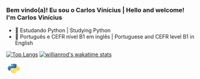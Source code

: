 ### Bem vindo(a)! Eu sou o Carlos Vinícius | Hello and welcome! I'm Carlos Vinícius

- 🐍 Estudando Python | Studying Python
- 📕 Português e CEFR nível B1 em inglês | Portuguese and CEFR level B1 in English

[![Top Langs](https://github-readme-stats.vercel.app/api/top-langs/?username=Marlosffs&theme=dracula&include_all_comits=true&layout=compact)](https://github.com/marlosffs/github-readme-stats)
[![willianrod's wakatime stats](https://github-readme-stats.vercel.app/api/wakatime?username=marlosffs&theme=dracula&layout=compact)](https://github.com/anuraghazra/github-readme-stats)

 <img align="center" alt="Rafa-Python" height="30" width="40" src="https://raw.githubusercontent.com/devicons/devicon/master/icons/python/python-original.svg">
